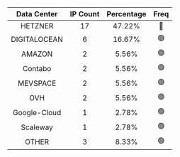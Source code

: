 | Data Center | IP Count | Percentage | Freq |
|:------------:|:--------:|:-----------:|:-----:|
| HETZNER | 17 | 47.22% | 🔴 |
| DIGITALOCEAN | 6 | 16.67% | 🟢 |
| AMAZON | 2 | 5.56% | 🟢 |
| Contabo | 2 | 5.56% | 🟢 |
| MEVSPACE | 2 | 5.56% | 🟢 |
| OVH | 2 | 5.56% | 🟢 |
| Google-Cloud | 1 | 2.78% | 🟢 |
| Scaleway | 1 | 2.78% | 🟢 |
| OTHER | 3 | 8.33% | 🟢 |